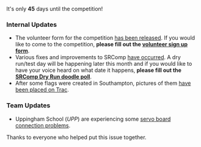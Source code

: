 It's only **45** days until the competition!

### Internal Updates

- The volunteer form for the competition [has been released][list-volunteer-form]. If you would like to come to the competition, **please fill out the [volunteer sign up form][external-volunteer-form]**.
- Various fixes and improvements to SRComp [have occurred][trac-srcomp-tickets]. A dry run/test day will be happening later this month and if you would like to have your voice heard on what date it happens, **please fill out the [SRComp Dry Run doodle poll][external-srcomp-dry-run-doodle]**.
- After some flags were created in Southampton, pictures of them [have been placed on Trac][trac-2015-flags].

### Team Updates

- Uppingham School (*UPP*) are experiencing some [servo board connection problems][forum-upp-servo-board].

Thanks to everyone who helped put this issue together.

[list-volunteer-form]: https://groups.google.com/d/topic/srobo/U2avfua2LVg/discussion
[external-volunteer-form]: https://docs.google.com/forms/d/1IuL0tfRmHNp4gXKKneBj9MpUwRlDV6OAgWBG3aSDz-k/viewform
[trac-srcomp-tickets]: https://www.studentrobotics.org/trac/query?status=assigned&status=new&status=release_pending&status=reopened&component=SRComp+suite&or&keywords=~software&status=assigned&status=new&status=release_pending&status=reopened&component=Website&component=Competition&or&keywords=~srcomp&status=assigned&status=new&status=release_pending&status=reopened&group=component&col=id&col=summary&col=status&col=owner&col=type&col=priority&col=milestone&report=21&order=priority
[external-srcomp-dry-run-doodle]: http://doodle.com/aeny6ymfkvsrpuki
[trac-2015-flags]: https://www.studentrobotics.org/trac/wiki/2015/Flags
[forum-upp-servo-board]: https://www.studentrobotics.org/forum/viewtopic.php?f=12&t=273
